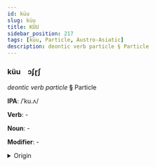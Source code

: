 ```yaml
---
id: küu
slug: küu
title: KÜU
sidebar_position: 217
tags: [küu, Particle, Austro-Asiatic]
description: deontic verb particle § Particle
---
```


### küu&emsp;<span kind="abugida">ɔʄɽʃ</span>

*deontic verb particle* **§** Particle

**IPA**: /ˈku.ʌ/

**Verb**: -

**Noun**: -

**Modifier**: -

<details>
    <summary>Origin</summary>
    Khmer គួរ kuə /kuə/<br/>
    <em>Austro-Asiatic Language Family</em>
</details>